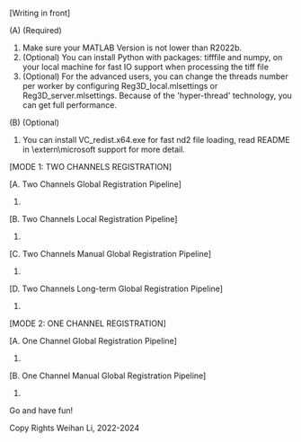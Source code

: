 [Writing in front]

(A) (Required)
1. Make sure your MATLAB Version is not lower than R2022b.
2. (Optional) You can install Python with packages: tifffile and numpy, on your local machine for fast IO support when processing the tiff file
3. (Optional) For the advanced users, you can change the threads number per worker by configuring Reg3D_local.mlsettings or Reg3D_server.mlsettings. Because of the 'hyper-thread' technology, you can get full performance. 

(B) (Optional) 
1. You can install VC_redist.x64.exe for fast nd2 file loading, read README in \extern\microsoft support for more detail.


[MODE 1: TWO CHANNELS REGISTRATION]

[A. Two Channels Global Registration Pipeline]

1. 

[B. Two Channels Local Registration Pipeline]

1. 

[C. Two Channels Manual Global Registration Pipeline]

1. 

[D. Two Channels Long-term Global Registration Pipeline]

1. 

[MODE 2: ONE CHANNEL REGISTRATION]

[A. One Channel Global Registration Pipeline]

1. 

[B. One Channel Manual Global Registration Pipeline]

1. 


Go and have fun!

Copy Rights
Weihan Li, 2022-2024